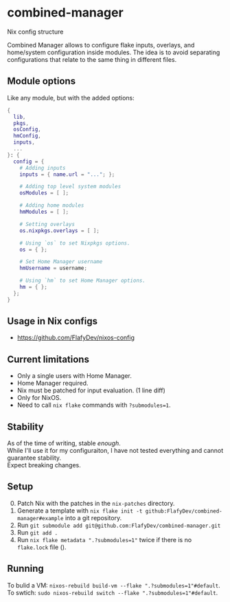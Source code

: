 # combined-manager
Nix config structure

Combined Manager allows to configure flake inputs, overlays, and home/system configuration inside modules.
The idea is to avoid separating configurations that relate to the same thing in different files.

## Module options
Like any module, but with the added options:
```nix
{
  lib,
  pkgs,
  osConfig,
  hmConfig,
  inputs,
  ...
}: {
  config = {
    # Adding inputs
    inputs = { name.url = "..."; };

    # Adding top level system modules
    osModules = [ ];

    # Adding home modules
    hmModules = [ ];

    # Setting overlays
    os.nixpkgs.overlays = [ ];

    # Using `os` to set Nixpkgs options.
    os = { };

    # Set Home Manager username
    hmUsername = username;

    # Using `hm` to set Home Manager options.
    hm = { };
  };
}
```

## Usage in Nix configs
- https://github.com/FlafyDev/nixos-config

## Current limitations
- Only a single users with Home Manager.
- Home Manager required.
- Nix must be patched for input evaluation. (1 line diff)
- Only for NixOS.
- Need to call `nix flake` commands with `?submodules=1`.

## Stability
As of the time of writing, stable _enough_.  
While I'll use it for my configuraiton, I have not tested everything and cannot guarantee stability.  
Expect breaking changes.

## Setup
0. Patch Nix with the patches in the `nix-patches` directory.
1. Generate a template with `nix flake init -t github:FlafyDev/combined-manager#example` into a git repository.
2. Run `git submodule add git@github.com:FlafyDev/combined-manager.git`
3. Run `git add .`
4. Run `nix flake metadata ".?submodules=1"` twice if there is no `flake.lock` file ().

## Running
To bulid a VM: `nixos-rebuild build-vm --flake ".?submodules=1"#default`.
To swtich: `sudo nixos-rebuild switch --flake ".?submodules=1"#default`.
